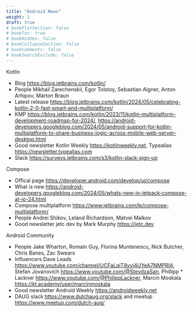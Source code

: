 ```yaml
---
title: "Android News"
weight: 1
draft: true
# bookFlatSection: false
# bookToc: true
# bookHidden: false
# bookCollapseSection: false
# bookComments: false
# bookSearchExclude: false
---
```

Кotlin
* Blog https://blog.jetbrains.com/kotlin/
* People Mikhail Zarechenskii, Egor Tolstoy, Sebastian Aigner, Anton Arhipov, Márton Braun
* Latest release https://blog.jetbrains.com/kotlin/2024/05/celebrating-kotlin-2-0-fast-smart-and-multiplatform/
* KMP https://blog.jetbrains.com/kotlin/2023/11/kotlin-multiplatform-development-roadmap-for-2024/, https://android-developers.googleblog.com/2024/05/android-support-for-kotlin-multiplatform-to-share-business-logic-across-mobile-web-server-desktop.html
* Good newsletter Kotlin Weekly https://kotlinweekly.net, Typealias https://newsletter.typealias.com
* Slack https://surveys.jetbrains.com/s3/kotlin-slack-sign-up

Compose
* Offical page https://developer.android.com/develop/ui/compose
* What is new https://android-developers.googleblog.com/2024/05/whats-new-in-jetpack-compose-at-io-24.html
* Compose multiplatform https://www.jetbrains.com/lp/compose-multiplatform/
* People Andrei Shikov, Leland Richardson, Matvei Malkov
* Good newsletter jetc dev by Mark Murphy https://jetc.dev

Android Community
* People Jake Wharton, Romain Guy, Florina Muntenescu, Nick Butcher, Chris Banes, Zac Swears
* Influencers Dave Leads https://www.youtube.com/channel/UCFaLqiT8yyi4UYeA7NMPRIA, Stefan Jovanovich https://www.youtube.com/@StevdzaSan, Phillipp * Lackner https://www.youtube.com/@PhilippLackner, Marcin Moskala https://kt.academy/user/marcinmoskala
* Good newsletter Android Weekly https://androidweekly.net
* DAUG slack https://www.dutchaug.org/slack and meetup https://www.meetup.com/dutch-aug/